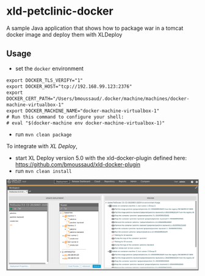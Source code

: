 # xld-petclinic-docker
A sample Java application that shows how to package war in a tomcat docker image and deploy them with XLDeploy

## Usage
* set the `docker` environment

```
export DOCKER_TLS_VERIFY="1"
export DOCKER_HOST="tcp://192.168.99.123:2376"
export DOCKER_CERT_PATH="/Users/bmoussaud/.docker/machine/machines/docker-machine-virtualbox-1"
export DOCKER_MACHINE_NAME="docker-machine-virtualbox-1"
# Run this command to configure your shell:
# eval "$(docker-machine env docker-machine-virtualbox-1)"
```

* run `mvn clean package`

To integrate with *XL Deploy*,
* start XL Deploy version 5.0 with the xld-docker-plugin defined here: https://github.com/bmoussaud/xld-docker-plugin
* run `mvn clean install`

![deployment with xld-docker-plugin](docker_deployment.png)
